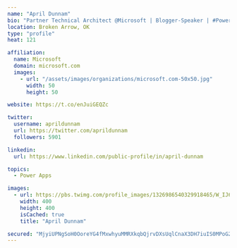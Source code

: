 ```yaml
---
name: "April Dunnam"
bio: "Partner Technical Architect @Microsoft | Blogger-Speaker | #PowerApps, #PowerAutomate, #Office365, #SharePoint | #WIT | #Karaoke Queen"
location: Broken Arrow, OK
type: "profile"
heat: 121

affiliation:
  name: Microsoft
  domain: microsoft.com
  images:
    - url: "/assets/images/organizations/microsoft.com-50x50.jpg"
      width: 50
      height: 50

website: https://t.co/enJuiGEQZc

twitter:
  username: aprildunnam
  url: https://twitter.com/aprildunnam
  followers: 5901

linkedin:
  url: https://www.linkedin.com/public-profile/in/april-dunnam

topics:
  - Power Apps

images:
  - url: https://pbs.twimg.com/profile_images/1326986540329918465/W_IJ6Ih2_400x400.jpg
    width: 400
    height: 400
    isCached: true
    title: "April Dunnam"

secured: "MjyiUPNgSoH0OoreYG4fMxwhyuMMRXkqbQjrvDXsUqlCnaX3DH7iuIS0MPoG2+sICGzTHJojVIBXT2ffJX55Z4ig/OUEyoEEJYbQZOMjZu7Cw4y2sm1hjrJ1CnXZLDVv2+d4EidonN0AofSjnGxLfKbndryiVQY5fXRybfb/VrxMt9BUt8Ii7rZH4uOSrpVLnX2Q3wuB9IiKV6lioVqJT6LYD0/d0y4Da44lQMzeirOV1v8bKzQdywuHXaCRIzw098gJs+JDUtCUYKl2HJLr0Ouw+WQURsz94CFOvn+vyc7RrQyZJaHO2kXH+WK6QhEtet4hUmZh9xi4kSD6KwjOlAjZETkSb/erRWib6bJapgQw9hFjpxlLOytXxPrIN8N2YvEu6hj5rOG6alVQteFnlLhR7rnR3NRLo6v2U8TPqlg=;8aXXlqSsCgNPWjY9QvyXmg=="
---
```


